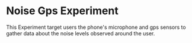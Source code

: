 # Noise Gps Experiment

This Experiment target users the phone's microphone and gps sensors to gather data about the noise levels observed around the user.